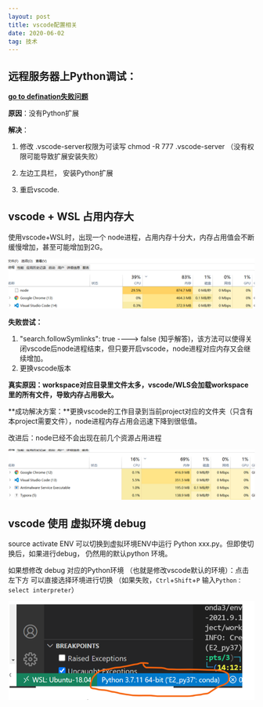 ```yaml
---
layout: post
title: vscode配置相关
date: 2020-06-02 
tag: 技术
---
```




## 远程服务器上Python调试：

[**go to defination失败问题**](https://blog.csdn.net/xrinosvip/article/details/88785076)

**原因**：没有Python扩展

**解决**：

1. 修改 .vscode-server权限为可读写   chmod -R 777 .vscode-server （没有权限可能导致扩展安装失败）

2. 左边工具栏， 安装Python扩展
3. 重启vscode.



## vscode + WSL 占用内存大

使用vscode+WSL时，出现一个 node进程，占用内存十分大，内存占用值会不断缓慢增加，甚至可能增加到2G。

![image-20210927172425281](../images/posts/image-20210927172425281.png)

**失败尝试：**

1. "search.followSymlinks": true ----> false  (知乎解答)，该方法可以使得关闭vscode后node进程结束，但只要开启vscode，node进程对应内存又会继续增加。
2. 更换vscode版本

**真实原因：workspace对应目录里文件太多，vscode/WLS会加载workspace里的所有文件，导致内存占用极大。**

**成功解决方案：**更换vscode的工作目录到当前project对应的文件夹（只含有本project需要文件），node进程内存占用会迅速下降到很低值。

改进后：node已经不会出现在前几个资源占用进程

![image-20210927171935982](../images/posts/image-20210927171935982.png) 







## vscode 使用 虚拟环境 debug

source activate ENV 可以切换到虚拟环境ENV中运行 Python xxx.py。但即使切换后，如果进行debug， 仍然用的默认python 环境。

如果想修改 debug 对应的Python环境 （也就是修改vscode默认的环境）：点击左下方 可以直接选择环境进行切换 （如果失败，`Ctrl`+`Shift`+`P` 输入`Python：select interpreter`）

![image-20210928141513654](../images/posts/image-20210928141513654.png)
